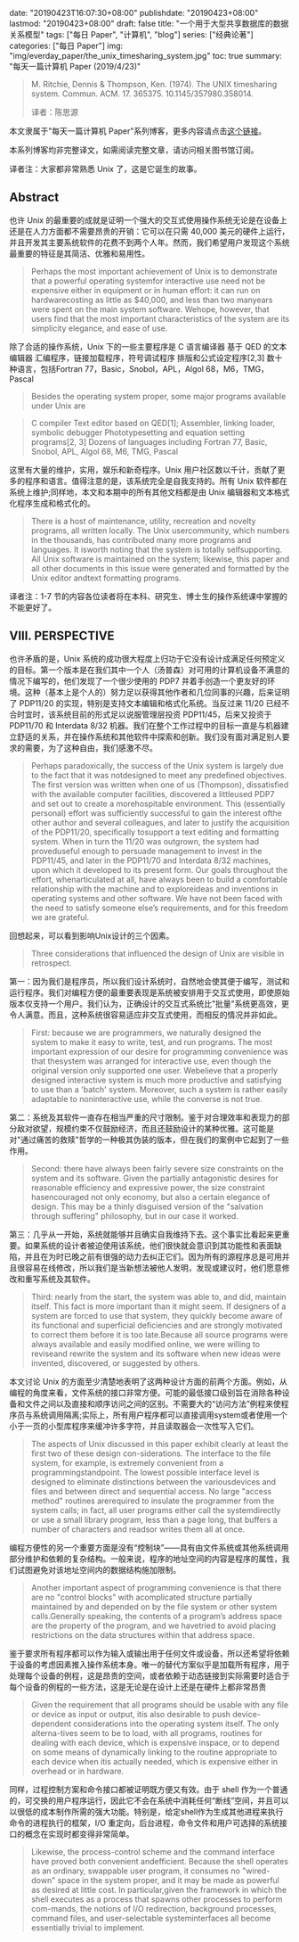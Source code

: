 
date: "20190423T16:07:30+08:00"
publishdate: "20190423+08:00"
lastmod: "20190423+08:00"
draft: false
title: "一个用于大型共享数据库的数据关系模型"
tags: ["每日 Paper", "计算机", "blog"]
series: ["经典论著"]
categories: ["每日 Paper"]
img: "img/everday_paper/the_unix_timesharing_system.jpg"
toc: true
summary: "每天一篇计算机 Paper (2019/4/23)"

>M. Ritchie, Dennis & Thompson, Ken. (1974). The UNIX timesharing system. Commun. ACM. 17. 365375. 10.1145/357980.358014. 
>
>译者：陈思源

本文隶属于"每天一篇计算机 Paper"系列博客，更多内容请点击[这个链接](https://seuite.github.io/tags/%E6%AF%8F%E6%97%A5Paper/)。

本系列博客均非完整译文，如需阅读完整文章，请访问相关图书馆订阅。

译者注：大家都非常熟悉 Unix 了，这是它诞生的故事。

## Abstract

也许 Unix 的最重要的成就是证明一个强大的交互式使用操作系统无论是在设备上还是在人力方面都不需要昂贵的开销：它可以在只需 40,000 美元的硬件上运行，并且开发其主要系统软件的花费不到两个人年。然而，我们希望用户发现这个系统最重要的特征是其简洁、优雅和易用性。

>Perhaps the most important achievement of Unix is to demonstrate that a powerful operating systemfor interactive use need not be expensive either in equipment or in human effort: it can run on hardwarecosting as little as $40,000, and less than two manyears were spent on the main system software. Wehope, however, that users find that the most important characteristics of the system are its simplicity elegance, and ease of use.

除了合适的操作系统，Unix 下的一些主要程序是
 C 语言编译器
 基于 QED 的文本编辑器
 汇编程序，链接加载程序，符号调试程序
 排版和公式设定程序[2,3]
 数十种语言，包括Fortran 77，Basic，Snobol，APL，Algol 68，M6，TMG，Pascal

>Besides the operating system proper, some major programs available under Unix are

> C compiler
> Text editor based on QED[1];
> Assembler, linking loader, symbolic debugger
> Phototypesetting and equation setting programs[2, 3]
> Dozens of languages including Fortran 77, Basic, Snobol, APL, Algol 68, M6, TMG, Pascal

这里有大量的维护，实用，娱乐和新奇程序。Unix 用户社区数以千计，贡献了更多的程序和语言。值得注意的是，该系统完全是自我支持的。所有 Unix 软件都在系统上维护;同样地，本文和本期中的所有其他文档都是由 Unix 编辑器和文本格式化程序生成和格式化的。

>There is a host of maintenance, utility, recreation and novelty programs, all written locally. The Unix usercommunity, which numbers in the thousands, has contributed many more programs and languages. It isworth noting that the system is totally selfsupporting. All Unix software is maintained on the system; likewise, this paper and all other documents in this issue were generated and formatted by the Unix editor andtext formatting programs.

译者注：1-7 节的内容各位读者将在本科、研究生、博士生的操作系统课中掌握的不能更好了。

## VIII. PERSPECTIVE

也许矛盾的是，Unix 系统的成功很大程度上归功于它没有设计成满足任何预定义的目标。第一个版本是在我们其中一个人（汤普森）对可用的计算机设备不满意的情况下编写的，他们发现了一个很少使用的 PDP7 并着手创造一个更友好的环境。这种（基本上是个人的）努力足以获得其他作者和几位同事的兴趣，后来证明了 PDP11/20 的实现，特别是支持文本编辑和格式化系统。当反过来 11/20 已经不合时宜时，该系统目前的形式足以说服管理层投资 PDP11/45，后来又投资于 PDP11/70 和 Interdata 8/32 机器。我们在整个工作过程中的目标一直是与机器建立舒适的关系，并在操作系统和其他软件中探索和创新。我们没有面对满足别人要求的需要，为了这种自由，我们感激不尽。

>Perhaps paradoxically, the success of the Unix system is largely due to the fact that it was notdesigned to meet any predefined objectives. The first version was written when one of us (Thompson), dissatisfied with the available computer facilities, discovered a littleused PDP7 and set out to create a morehospitable environment. This (essentially personal) effort was sufficiently successful to gain the interest ofthe other author and several colleagues, and later to justify the acquisition of the PDP11/20, specifically tosupport a text editing and formatting system. When in turn the 11/20 was outgrown, the system had proveduseful enough to persuade management to invest in the PDP11/45, and later in the PDP11/70 and Interdata 8/32 machines, upon which it developed to its present form. Our goals throughout the effort, whenarticulated at all, have always been to build a comfortable relationship with the machine and to exploreideas and inventions in operating systems and other software. We have not been faced with the need to satisfy someone else’s requirements, and for this freedom we are grateful.

回想起来，可以看到影响Unix设计的三个因素。

>Three considerations that influenced the design of Unix are visible in retrospect.

第一：因为我们是程序员，所以我们设计系统时，自然地会使其便于编写，测试和运行程序。我们对编程方便的最重要表现是系统被安排用于交互式使用，即使原始版本仅支持一个用户。我们认为，正确设计的交互式系统比"批量"系统更高效，更令人满意。而且，这种系统很容易适应非交互式使用，而相反的情况并非如此。

>First: because we are programmers, we naturally designed the system to make it easy to write, test, and run programs. The most important expression of our desire for programming convenience was that thesystem was arranged for interactive use, even though the original version only supported one user. Webelieve that a properly designed interactive system is much more productive and satisfying to use than a 'batch' system. Moreover, such a system is rather easily adaptable to noninteractive use, while the converse is not true.

第二：系统及其软件一直存在相当严重的尺寸限制。鉴于对合理效率和表现力的部分敌对欲望，规模约束不仅鼓励经济，而且还鼓励设计的某种优雅。这可能是对"通过痛苦的救赎"哲学的一种极其伪装的版本，但在我们的案例中它起到了一些作用。

>Second: there have always been fairly severe size constraints on the system and its software. Given the partially antagonistic desires for reasonable efficiency and expressive power, the size constraint hasencouraged not only economy, but also a certain elegance of design. This may be a thinly disguised version of the "salvation through suffering" philosophy, but in our case it worked.

第三：几乎从一开始，系统就能够并且确实自我维持下去。这个事实比看起来更重要。如果系统的设计者被迫使用该系统，他们很快就会意识到其功能性和表面缺陷，并且在为时已晚之前有很强的动力去纠正它们。因为所有的源程序总是可用并且很容易在线修改，所以我们是当新想法被他人发明，发现或建议时，他们愿意修改和重写系统及其软件。

>Third: nearly from the start, the system was able to, and did, maintain itself. This fact is more important than it might seem. If designers of a system are forced to use that system, they quickly become aware of its functional and superficial deficiencies and are strongly motivated to correct them before it is too late.Because all source programs were always available and easily modified online, we were willing to reviseand rewrite the system and its software when new ideas were invented, discovered, or suggested by others.

本文讨论 Unix 的方面至少清楚地表明了这两种设计方面的前两个方面。例如，从编程的角度来看，文件系统的接口非常方便。可能的最低接口级别旨在消除各种设备和文件之间以及直接和顺序访问之间的区别。不需要大的“访问方法”例程来使程序员与系统调用隔离;实际上，所有用户程序都可以直接调用system或者使用一个小于一页的小型库程序来缓冲许多字符，并且读取器会一次性写入它们。

>The aspects of Unix discussed in this paper exhibit clearly at least the first two of these design con-siderations. The interface to the file system, for example, is extremely convenient from a programmingstandpoint. The lowest possible interface level is designed to eliminate distinctions between the variousdevices and files and between direct and sequential access. No large "access method" routines arerequired to insulate the programmer from the system calls; in fact, all user programs either call the systemdirectly or use a small library program, less than a page long, that buffers a number of characters and readsor writes them all at once.

编程方便性的另一个重要方面是没有“控制块”——具有由文件系统或其他系统调用部分维护和依赖的复杂结构。一般来说，程序的地址空间的内容是程序的属性，我们试图避免对该地址空间内的数据结构施加限制。

>Another important aspect of programming convenience is that there are no "control blocks" with acomplicated structure partially maintained by and depended on by the file system or other system calls.Generally speaking, the contents of a program’s address space are the property of the program, and we havetried to avoid placing restrictions on the data structures within that address space.

鉴于要求所有程序都可以作为输入或输出用于任何文件或设备，所以还希望将依赖于设备的考虑因素推入操作系统本身。唯一的替代方案似乎是加载所有程序，用于处理每个设备的例程，这是昂贵的空间，或者依赖于动态链接到实际需要时适合于每个设备的例程的一些方法，这是无论是在设计上还是在硬件上都非常昂贵

>Given the requirement that all programs should be usable with any file or device as input or output, itis also desirable to push device-dependent considerations into the operating system itself. The only alterna-tives seem to be to load, with all programs, routines for dealing with each device, which is expensive inspace, or to depend on some means of dynamically linking to the routine appropriate to each device when itis actually needed, which is expensive either in overhead or in hardware.

同样，过程控制方案和命令接口都被证明既方便又有效。由于 shell 作为一个普通的，可交换的用户程序运行，因此它不会在系统中消耗任何“断线”空间，并且可以以很低的成本制作所需的强大功能。特别是，给定shell作为生成其他进程来执行命令的进程执行的框架，I/O 重定向，后台进程，命令文件和用户可选择的系统接口的概念在实现时都变得非常简单。

>Likewise, the process-control scheme and the command interface have proved both convenient andefficient. Because the shell operates as an ordinary, swappable user program, it consumes no "wired-down" space in the system proper, and it may be made as powerful as desired at little cost. In particular,given the framework in which the shell executes as a process that spawns other processes to perform com-mands, the notions of I/O redirection, background processes, command files, and user-selectable systeminterfaces all become essentially trivial to implement.